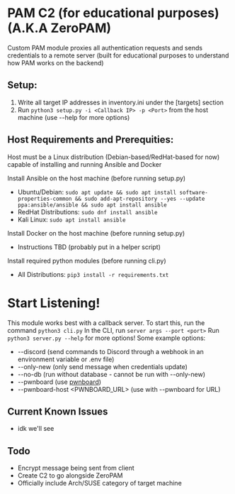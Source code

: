 # PAM C2 (for educational purposes) (A.K.A ZeroPAM)
Custom PAM module proxies all authentication requests and sends credentials to a remote server (built for educational purposes to understand how PAM works on the backend)

## Setup:
1. Write all target IP addresses in inventory.ini under the [targets] section
2. Run `python3 setup.py -i <Callback IP> -p <Port>` from the host machine (use --help for more options)

## Host Requirements and Prerequities:
Host must be a Linux distribution (Debian-based/RedHat-based for now) capable of installing and running Ansible and Docker

Install Ansible on the host machine (before running setup.py)
- Ubuntu/Debian: `sudo apt update && sudo apt install software-properties-common && sudo add-apt-repository --yes --update ppa:ansible/ansible && sudo apt install ansible`
- RedHat Distributions: `sudo dnf install ansible`
- Kali Linux: `sudo apt install ansible`

Install Docker on the host machine (before running setup.py)
- Instructions TBD (probably put in a helper script)

Install required python modules (before running cli.py)
- All Distributions: `pip3 install -r requirements.txt`

# Start Listening!
This module works best with a callback server. To start this, run the command `python3 cli.py`
In the CLI, run `server args --port <port>`
Run `python3 server.py --help` for more options! Some example options:
- --discord (send commands to Discord through a webhook in an environment variable or .env file)
- --only-new (only send message when credentials update)
- --no-db (run without database - cannot be run with --only-new)
- --pwnboard (use [pwnboard](https://www.github.com/max-49/pwnboard))
- --pwnboard-host <PWNBOARD_URL> (use with --pwnboard for URL)

## Current Known Issues
- idk we'll see

## Todo
- Encrypt message being sent from client
- Create C2 to go alongside ZeroPAM
- Officially include Arch/SUSE category of target machine